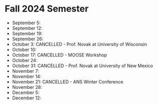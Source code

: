 # Fall 2024 Semester

- September 5:
- September 12:
- September 19:
- September 26:
- October 3: CANCELLED - Prof. Novak at University of Wisconsin
- October 10:
- October 17: CANCELLED - MOOSE Workshop
- October 24:
- October 31: CANCELLED - Prof. Novak at University of New Mexico
- November 7:
- November 14:
- November 21: CANCELLED - ANS Winter Conference
- November 28:
- December 5:
- December 12:
